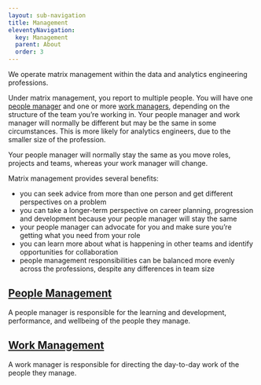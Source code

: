 ```yaml
---
layout: sub-navigation
title: Management
eleventyNavigation:
  key: Management
  parent: About
  order: 3
---
```


We operate matrix management within the data and analytics engineering professions.

Under matrix management, you report to multiple people. You will have one [people manager](people-management/) and one or more [work managers](work-management/), depending on the structure of the team you’re working in. Your people manager and work manager will normally be different but may be the same in some circumstances. This is more likely for analytics engineers, due to the smaller size of the profession.

Your people manager will normally stay the same as you move roles, projects and teams, whereas your work manager will change.

Matrix management provides several benefits:

- you can seek advice from more than one person and get different perspectives on a problem
- you can take a longer-term perspective on career planning, progression and development because your people manager will stay the same
- your people manager can advocate for you and make sure you’re getting what you need from your role
- you can learn more about what is happening in other teams and identify opportunities for collaboration
- people management responsibilities can be balanced more evenly across the professions, despite any differences in team size

<div class="grid grid-cols-1 gap-4 pt-8">
  <div class="grid-card">
    <h2 class="govuk-heading-m"><a href="people-management/" class="govuk-link">People Management</a></h2>
    <p class="govuk-body">A people manager is responsible for the learning and development, performance, and wellbeing of the people they manage.</p>
  </div>
  <div class="grid-card">
    <h2 class="govuk-heading-m"><a href="work-management/" class="govuk-link">Work Management</a></h2>
    <p class="govuk-body">A work manager is responsible for directing the day-to-day work of the people they manage.</p>
  </div>
</div>
